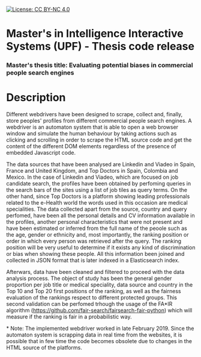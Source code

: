 [![License: CC BY-NC 4.0](https://img.shields.io/badge/License-CC%20BY--NC%204.0-lightgrey.svg)](https://creativecommons.org/licenses/by-nc/4.0/)

# Master's in Intelligence Interactive Systems (UPF) - Thesis code release
### Master's thesis title: Evaluating potential biases in commercial people search engines

# Description

Different webdrivers have been designed to scrape, collect and, finally, store peoples' profiles from different commercial people search engines. A webdriver is an automaton system that is able to open a web browser window and simulate the human behaviour by taking actions such as clicking and scrolling in order to scrape the HTML source code and get the content of the different DOM elements regardless of the presence of embedded Javascript code. 

The data sources that have been analysed are Linkedin and Viadeo in Spain, France and United Kingdom, and Top Doctors in Spain, Colombia and Mexico. In the case of Linkedin and Viadeo, which are focused on job candidate search, the profiles have been obtained by perfoming queries in the search bars of the sites using a list of job tiles as query terms. On the other hand, since Top Doctors is a platform showing leading professionals related to the e-Health world the words used in this occasion are medical specialities. The data collected apart from the source, country and query perfomed, have been all the personal details and CV information available in the profiles, another personal characteristics that were not present and have been estimated or inferred from the full name of the peoole such as the age, gender or ethnicity and, most importantly, the ranking position or order in which every person was retrieved after the query. The ranking position will be very useful to determine if it exists any kind of discrimination or bias when showing these people. All this information been joined and collected in JSON format that is later indexed in a Elasticsearch index. 
  
Afterwars, data have been cleaned and filtered to proceed with the data analysis process. The object of study has been the general gender proportion per job title or medical speciality, data source and country in the Top 10 and Top 20 first positions of the ranking, as well as the fairness evaluation of the rankings respect to different protected groups. This second validation can be perfomed trhough the usage of the FA\*IR algorithm (https://github.com/fair-search/fairsearch-fair-python) which will measure if the ranking is fair in a probabilistic way. 

\* Note: The implemented webdriver worked in late February 2019. Since the automaton system is scrapping data in real time from the websites, it is possible that in few time the code becomes obsolete due to changes in the HTML source of the platforms.

